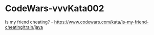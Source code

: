 # CodeWars-vvvKata002
Is my friend cheating? - https://www.codewars.com/kata/is-my-friend-cheating/train/java
